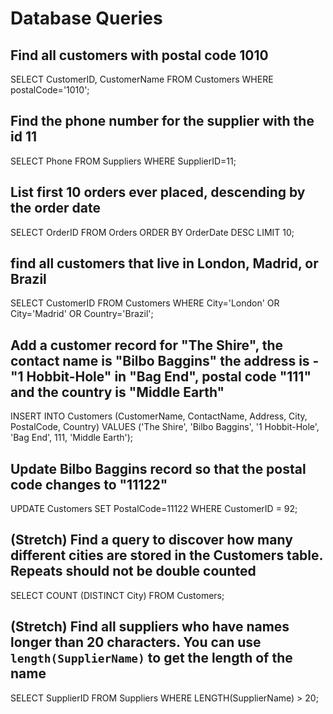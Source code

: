 # Database Queries

## Find all customers with postal code 1010

SELECT CustomerID, CustomerName
FROM Customers
WHERE postalCode='1010';

## Find the phone number for the supplier with the id 11

SELECT Phone
FROM Suppliers
WHERE SupplierID=11;

## List first 10 orders ever placed, descending by the order date

SELECT OrderID
FROM Orders
ORDER BY OrderDate DESC
LIMIT 10;

## find all customers that live in London, Madrid, or Brazil

SELECT CustomerID
FROM Customers
WHERE City='London' OR City='Madrid' OR Country='Brazil';

## Add a customer record for "The Shire", the contact name is "Bilbo Baggins" the address is -"1 Hobbit-Hole" in "Bag End", postal code "111" and the country is "Middle Earth"

INSERT INTO Customers (CustomerName, ContactName, Address, City, PostalCode, Country)
VALUES ('The Shire', 'Bilbo Baggins', '1 Hobbit-Hole', 'Bag End', 111, 'Middle Earth');

## Update Bilbo Baggins record so that the postal code changes to "11122"

UPDATE Customers
SET PostalCode=11122
WHERE CustomerID = 92;

## (Stretch) Find a query to discover how many different cities are stored in the Customers table. Repeats should not be double counted

SELECT COUNT (DISTINCT City)
FROM Customers;

## (Stretch) Find all suppliers who have names longer than 20 characters. You can use `length(SupplierName)` to get the length of the name

SELECT SupplierID
FROM Suppliers
WHERE LENGTH(SupplierName) > 20;
